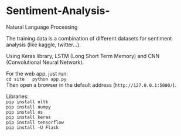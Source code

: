 # Sentiment-Analysis-
Natural Language Processing

The training data is a combination of different datasets for sentiment analysis (like kaggle, twitter...).

Using Keras library, LSTM (Long Short Term Memory) and CNN (Convolutional Neural Network).

For the web app, just run:  
`cd site  
python app.py`  
Then open a browser in the default address (`http://127.0.0.1:5000/`).  

Libraries:  
`pip install nltk`  
`pip install numpy`  
`pip install os`    
`pip install keras`  
`pip install tensorflow`  
`pip install -U Flask`  
